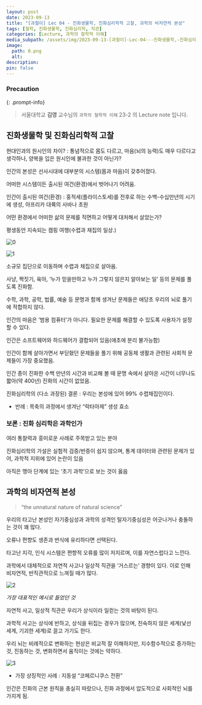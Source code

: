 ```yaml
---
layout: post
date: 2023-09-13
title: "[과철이] Lec 04 - 진화생물학, 진화심리학적 고찰, 과학의 비자연적 본성"
tags: [철학, 진화생물학, 진화심리학, 직관]
categories: [Lecture, 과학의 철학적 이해]
media_subpath: /assets/img/2023-09-13-[과철이]-Lec-04---진화생물학,-진화심리학적-고찰,-과학의-비자연적-본성.md
image:
  path: 0.png
  alt:  
description:  
pin: false
---
```



### Precaution


{: .prompt-info}


> 서울대학교 **김영** 교수님의 `과학의 철학적 이해` 23-2 의 Lecture note 입니다. 


## 진화생물학 및 진화심리학적 고찰


현대인과의 원시인의 차이? : 통념적으로 몸도 다르고, 마음(뇌의 능력)도 매우 다르다고 생각하나, 양복을 입은 원시인에 불과한 것이 아닌가?


인간의 본성은 선사시대에 대부분의 시스템(몸과 마음)이 갖추어졌다.


어떠한 시스템이든 출시된 여건(환경)에서 벗어나기 어려움.


인간이 출시된 여건(환경) : 홍적세(플라이스토세)를 전후로 하는 수백-수십만년의 시기에 생성, 아프리카 대륙의 사바나 초원


어떤 환경에서 어떠한 삶의 문제를 직면하고 어떻게 대처해서 살았는가?


평생동안 지속되는 캠핑 여행(수렵과 채집의 일상.)


![0](/0.png)


![1](/1.png)


소규모 집단으로 이동하며 수렵과 채집으로 살아옴.


사냥, 짝짓기, 육아, ‘누가 믿을만하고 누가 그렇지 않은지 알아보는 일’ 등의 문제를 풀도록 진화함.


수학, 과학, 공학, 법률, 예술 등 문명과 함께 생겨난 문제들은 애당초 우리의 뇌로 풀기에 적합하지 않다.


인간의 마음은 ’범용 컴퓨터’가 아니다. 필요한 문제를 해결할 수 있도록 사용자가 설정할 수 있다.


인간은 소프트웨어와 하드웨어가 결합되어 있음(애초에 분리 불가능함)


인간이 함께 살아가면서 부딛혔던 문제들을 풀기 위해 공동체 생활과 관련된 사회적 문제들이 가장 중요했음.


인간 종이 진화한 수백 만년의 시간과 비교해 볼 때 문명 속에서 살아온 시간이 너무나도 짧아(약 400년) 진화의 시간이 없었음.


진화심리학의 (다소 과장된) 결론 : 우리는 본성에 있어 99% 수렵채집인이다.

- 반례 : 목축의 과정에서 생겨난 “락타아제” 생성 효소

### 보론 : 진화 심리학은 과학인가


여러 통찰력과 흥미로운 사례로 주목받고 있는 분야


진화심리학의 가설은 실험적 검증/반증이 쉽지 않으며, 통계 데이터와 관련된 문제가 있어, 과학적 지위에 있어 논란이 있음


아직은 맹아 단계에 있는 ‘초기 과학’으로 보는 것이 옳음


## 과학의 비자연적 본성


> “the unnatural nature of natural science”


우리의 타고난 본성인 자기중심성과 과학의 성격인 탈자기중심성은 어긋나거나 충돌하는 것이 꽤 많다.


오류나 편향도 생존과 번식에 유리하다면 선택된다.


타고난 지각, 인식 시스템은 편향적 오류를 많이 저지르며, 이를 자연스럽다고 느낀다.


과학에서 대체적으로 자연적 사고나 일상적 직관을 ‘거스르는’ 경향이 있다. 이로 인해 비자연적, 반직관적으로 느껴질 때가 많다.


![2](/2.png)


_가장 대표적인 예시로 들었던 것_


자연적 사고, 일상적 직관은 우리가 상식이라 일컫는 것의 바탕이 된다.


과학적 사고는 상식에 반하고, 상식을 뒤집는 경우가 많으며, 친숙하지 않은 세계(낯선 세계, 기괴한 세계)로 끌고 가기도 한다.


우리 뇌는 비례적으로 변화하는 현상은 비교적 잘 이해하지만, 지수함수적으로 증가하는 것, 진동하는 것, 변화하면서 움직이는 것에는 약하다.


![3](/3.png)

- 가장 상징적인 사례 : 지동설 “코페르니쿠스 전환”

인간은 진화의 근본 원칙을 충실히 따랐으나, 진화 과정에서 압도적으로 사회적인 뇌를 가지게 됨.



<script>
  window.MathJax = {
    tex: {
      macros: {
        R: "\\mathbb{R}",
        N: "\\mathbb{N}",
        Z: "\\mathbb{Z}",
        Q: "\\mathbb{Q}",
        C: "\\mathbb{C}",
        proj: "\\operatorname{proj}",
        rank: "\\operatorname{rank}",
        im: "\\operatorname{im}",
        dom: "\\operatorname{dom}",
        codom: "\\operatorname{codom}",
        argmax: "\\operatorname*{arg\,max}",
        argmin: "\\operatorname*{arg\,min}",
        "\{": "\\lbrace",
        "\}": "\\rbrace",
        sub: "\\subset",
        sup: "\\supset",
        sube: "\\subseteq",
        supe: "\\supseteq"
      },
      tags: "ams",
      strict: false, 
      inlineMath: [["$", "$"], ["\\(", "\\)"]],
      displayMath: [["$$", "$$"], ["\\[", "\\]"]]
    },
    options: {
      skipHtmlTags: ["script", "noscript", "style", "textarea", "pre"]
    }
  };
</script>
<script async src="https://cdn.jsdelivr.net/npm/mathjax@3/es5/tex-mml-chtml.js"></script>
